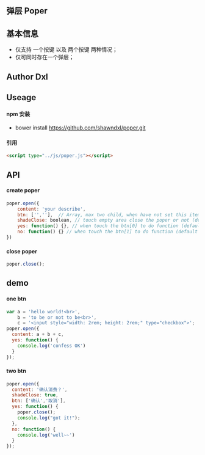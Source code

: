 弹层 Poper
----

## 基本信息

* 仅支持 一个按键 以及 两个按键 两种情况；
* 仅可同时存在一个弹层；

## Author Dxl

## Useage

#### npm 安装
* bower install https://github.com/shawndxl/poper.git

#### 引用
```html
<script type="../js/poper.js"></script>
```
## API

#### create poper
```js
poper.open({
	content: 'your describe',
	btn: ['',''],  // Array, max two child, when have not set this item, it will be one btn 'OK'
	shadeClose: boolean, // touch empty area close the poper or not (default false)
	yes: function() {}, // when touch the btn[0] to do function (default not close the poper)
	no: function() {} // when touch the btn[1] to do function (default to close the poper)
})
```
#### close poper
```js
poper.close();
```

## demo

#### one btn
```js
var a = 'hello world!<br>',
    b = 'to be or not to be<br>',
    c = '<input style="width: 2rem; height: 2rem;" type="checkbox">';
poper.open({
  content: a + b + c,
  yes: function() {
    console.log('confess OK')
  }
});

```
#### two btn

```js
poper.open({
  content: '确认消费？',
  shadeClose: true,
  btn: ['确认','取消'],
  yes: function() {
    poper.close();
    console.log("got it!");
  },
  no: function() {
    console.log('well~~')
  }
});
```
